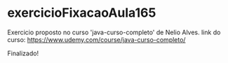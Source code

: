 # exercicioFixacaoAula165
Exercicio proposto no curso 'java-curso-completo' de Nelio Alves. link do curso: https://www.udemy.com/course/java-curso-completo/

Finalizado!

